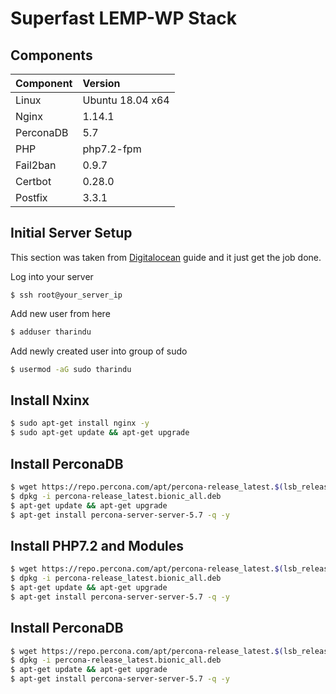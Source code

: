 # Superfast LEMP-WP Stack


## Components

| Component | Version |
| :---------- | :----------- |
| Linux | Ubuntu 18.04 x64 |
| Nginx | 1.14.1 |
| PerconaDB | 5.7 |
| PHP | php7.2-fpm |
| Fail2ban | 0.9.7 |
| Certbot | 0.28.0 |
| Postfix | 3.3.1 |

## Initial Server Setup

This section was taken from [Digitalocean](https://www.digitalocean.com/community/tutorials/initial-server-setup-with-ubuntu-16-04/) guide and it just get the job done.

Log into your server
```shsh
$ ssh root@your_server_ip
```

Add new user from here
```sh
$ adduser tharindu
```

Add newly created user into group of sudo
```sh
$ usermod -aG sudo tharindu
```

## Install Nxinx

```sh
$ sudo apt-get install nginx -y
$ sudo apt-get update && apt-get upgrade
```

## Install PerconaDB

```sh
$ wget https://repo.percona.com/apt/percona-release_latest.$(lsb_release -sc)_all.deb
$ dpkg -i percona-release_latest.bionic_all.deb
$ apt-get update && apt-get upgrade
$ apt-get install percona-server-server-5.7 -q -y
```

## Install PHP7.2 and Modules

```sh
$ wget https://repo.percona.com/apt/percona-release_latest.$(lsb_release -sc)_all.deb
$ dpkg -i percona-release_latest.bionic_all.deb
$ apt-get update && apt-get upgrade
$ apt-get install percona-server-server-5.7 -q -y
```

## Install PerconaDB

```sh
$ wget https://repo.percona.com/apt/percona-release_latest.$(lsb_release -sc)_all.deb
$ dpkg -i percona-release_latest.bionic_all.deb
$ apt-get update && apt-get upgrade
$ apt-get install percona-server-server-5.7 -q -y
```
